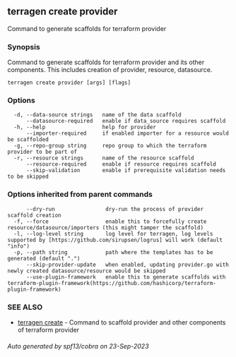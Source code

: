 ## terragen create provider

Command to generate scaffolds for terraform provider

### Synopsis

Command to generate scaffolds for terraform provider and its other components.
               This includes creation of provider, resource, datasource.

```
terragen create provider [args] [flags]
```

### Options

```
  -d, --data-source strings   name of the data scaffold
      --datasource-required   enable if data_source requires scaffold
  -h, --help                  help for provider
      --importer-required     if enabled importer for a resource would be scaffolded
  -g, --repo-group string     repo group to which the terraform provider to be part of
  -r, --resource strings      name of the resource scaffold
      --resource-required     enable if resource requires scaffold
      --skip-validation       enable if prerequisite validation needs to be skipped
```

### Options inherited from parent commands

```
      --dry-run                dry-run the process of provider scaffold creation
  -f, --force                  enable this to forcefully create resource/datasource/importers (this might tamper the scaffold)
  -l, --log-level string       log level for terragen, log levels supported by [https://github.com/sirupsen/logrus] will work (default "info")
  -p, --path string            path where the templates has to be generated (default ".")
      --skip-provider-update   when enabled, updating provider.go with newly created datasource/resource would be skipped
      --use-plugin-framework   enable this to generate scaffolds with terraform-plugin-framework(https://github.com/hashicorp/terraform-plugin-framework)
```

### SEE ALSO

* [terragen create](terragen_create.md)	 - Command to scaffold provider and other components of terraform provider

###### Auto generated by spf13/cobra on 23-Sep-2023
